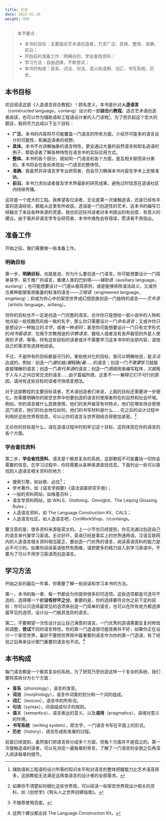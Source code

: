 ```yaml
---
title: 引言
date: 2022-01-26
weight: 999
---
```


> 本节要点：
>
> - 本书的目标：主要面向艺术语创造者，力求广泛、具体、整体、准确、前沿；
> - 开始前的准备工作：明确目的，学会查找资料；
> - 学习方法：自由选择，不断尝试；
> - 本书的构成：音系、词法、句法、语义和语用、词汇、书写系统、历史。

## 本书目标

欢迎阅读这部《人造语言综合教程》！顾名思义，本书是针对**人造语言**（constructed language，conlang）设计的一部**综合**的**教程**，适合艺术语创造者阅读，也可以作为辅助语和工程语设计者的入门读物[^1]。为了担负起这个宏大的题目，我将尽力达成以下五个目标：

- **广泛**。本书的内容将尽可能覆盖一门语言的所有方面，介绍尽可能多的语言设计的可能性，拓展造语者的视野。
- **具体**。本书不光讲解抽象的语言特性，更会通过大量的自然语言和知名造语的例子，帮助读者了解各种特性在语言中的实际应用方式。
- **整体**。本书的各个部分，就如同一门语言的各个方面，是互相关联而非分离的。本书将会在各处体现出一门语言的整体性。
- **准确**。我虽然并非语言学专业研究者，但会尽力确保本书内容在学术上足够准确。
- **前沿**。本书力求向读者普及学术界最新的研究成果，避免过时信息在造语社区内持续传播。

这将是一个庞大的工程。我希望各位读者，无论是第一次接触造语，还是已经有丰富的造语经验，都能从这里有所收获。造语是一门创造性的艺术，这本书的编写已经融合了来自各种来源的灵感，我也欢迎任何读者对本书提出的有创意、有意义的建议。由于我并非语言学专业研究者，本书中难免会有错误，愿读者不吝指出。

[^1]: 辅助语和工程语的设计所需的知识水平和对语言的整体把握能力比艺术语高得多，这部教程无法满足这两类语言的设计者的全部需求。

## 准备工作

开始之前，我们需要做一些准备工作。

### 明确目标

第一步，**明确目标**，也就是说，你为什么要创造一门语言。你可能想要设计一门简单易学、易于推广的语言，重建人类的巴别塔——*辅助语*（auxiliary language，auxlang）；也可能想要设计一门遵从极简原则，或是能够排除语法歧义，又或符合某种能够客观衡量的标准的语言——*工程语*（engineered language，engelang）；抑或为你心中的架空世界或幻想民族创造一门独特的语言——*艺术语*（artistic language，artlang）。

但你的目标也不一定是创造一门完整的语言。也许你只是想给一部小说中的人物和地点起一些炫酷而风格一致的名字，那么你只需要设计一门*命名语言*；又或许你只是想设计一种独立的*文字*，或者一种*密码*；甚至你可能想要设计一门只有文字形式的*纯书面语言*、仅用于宗教用途的*宗教语言*、聋哑人或者没有发声器官的外星人使用的*手语*，等等。持有这些目标的读者或许不需要学习这本书中的全部内容，请按自己的需求有选择地阅读。

不过，不是所有的目标都是可行的。某些绝对化的目标，我可以明确地说，是*无法*达成的。例如：创造一门*最*优越/*最*精确/*最*……的语言；创造一门*不需要*学习就能直接理解的语言；创造一门*取代英语*的语言；创造一门*既能*用来编写程序，*又能*用于人与人之间日常交流的语言……由于篇幅所限，这里不一一解释它们不可行的原因，请持有这些目标的读者尽快改变想法。

对于这部教程的主要目标读者，艺术语创造者们来说，上面的目标还需要进一步细化。你需要明确你的架空世界中你要创造的语言的使用者所在的自然和社会环境。例如，你的语言被什么民族使用，他们的发声器官有何特点，他们在哪些场合使用这门语言，他们的社会地位如何，他们的书写材料是什么……在之后的设计过程中利用好这些世界观信息，可以让你的语言与世界观结合得更加紧密。[^2]

无论你的目标是什么，请在造语过程中时刻牢记这个目标，这将体现在你的语言的各个方面。

[^2]: 如果你不清楚如何细化这些世界观，可以阅读一些架空世界观设计相关的资料，如《创世学》《狗头人之世界创建指南》。

### 学会查找资料

第二步，**学会查找资料**。语言是个极其复杂的系统，这部教程不可能囊括一切你会需要的信息。在学习过程中，你将需要从各种来源查找信息。下面列出一些可以查找到人造语言相关资料的地方：

- 搜索引擎，如谷歌、必应[^3]；
- 学术著作，如《语言学纲要》《语法调查研究手册》；
- 一般的资料网站，如维基百科；
- 语言学资料网站，如 WALS、Glottolog、Omniglot、The Leipzig Glossing Rules；
- 人造语言资料，如 The Language Construction Kit、CALS；
- 人造语言社区，如人造语言吧、ConWorkShop、r/conlangs。

要注意的是，很多资料来源是英文的。上一小节也已经提到，你无法通过创造自己的语言来代替学习英语。无论好坏，英语已经是事实上的世界通用语。汉语互联网内的人造语言相关资料相当匮乏，要创造一门优秀的语言，阅读英语资料的能力是必不可少的。如果你阅读英语依然有困难，请把更多的精力投入到学习英语中。不要为了可以不用学习英语而创造语言。

[^3]: 不推荐使用百度。

## 学习方法

开始之前的最后一件事，你需要了解一些阅读和学习本书的方法。

第一，本书的每一章、每一节都会为你提供很多的可选项。这些选项都是可选可不选的，选择哪一个都**没有好坏之分**。重要的是，你的选择要符合你之前下定的目标：你可以只选择最常见的选项来创造一门简单的语言，也可以在所有地方都选择最罕见的选项，设计出一门极其诡异的语言。

第二，不要期望一次性设计出让自己满意的语言。一门优秀的造语需要反复的修改和调整，**尝试**不同的语言特性。你的第一门造语很可能效果并不好，如果你正在设计一个架空世界，最好不要把世界观中最重要的语言作为你的第一门造语，有了经验之后再来设计那门重要的语言也不迟。[^4]

[^4]: 这两个建议都出自 The Language Construction Kit。

## 本书构成

每门语言都是一个极其复杂的系统。为了研究乃至创造这样一个复杂的系统，我们要将其拆分为七个方面：

- **音系**（phonology），语言的发音。
- **词法**（morphology），语言中词类的划分和一个词的组成。
- **词汇**（lexicon），语言中的所有词。
- **句法**（syntax），词语组成句子的规则。
- **语义**（semantics），语言表达的意义，以及**语用**（pragmatics），语境对意义的作用。
- **书写系统**（writing system），即文字，一门语言书写在平面上的形式。
- **历史**（history），语言形成和发展的过程。

前面已经提到，虽然我们把语言拆分成多个方面，但每个方面并不是孤立的。第一次接触造语的读者，可以先浏览一遍每章的导言，了解了一门语言的全貌之后再深入阅读每章的细节。
